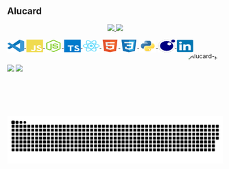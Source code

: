 ## Alucard
<div align="center">
  <a href="https://github.com/SystemAlucard">
  <img height="180em" src="https://github-readme-stats.vercel.app/api?username=systemalucard&show_icons=true&theme=dark&include_all_commits=true&count_private=true"/>
  <img height="180em" src="https://github-readme-stats.vercel.app/api/top-langs/?username=systemalucard&layout=compact&langs_count=7&theme=dark"/>
</div>
<div style="display: inline_block"><br>
  <img align="center" alt="Alucard-Vscode" height="30" width="40" src="https://raw.githubusercontent.com/devicons/devicon/master/icons/vscode/vscode-original.svg">
  <img align="center" alt="Alucard-Js" height="30" width="40" src="https://raw.githubusercontent.com/devicons/devicon/master/icons/javascript/javascript-plain.svg">
  <img align="center" alt="Alucard-Nodejs" height="30" width="40" src="https://raw.githubusercontent.com/devicons/devicon/master/icons/nodejs/nodejs-original.svg">
  <img align="center" alt="Alucard-Ts" height="30" width="40" src="https://raw.githubusercontent.com/devicons/devicon/master/icons/typescript/typescript-plain.svg">
  <img align="center" alt="Alucard-React" height="30" width="40" src="https://raw.githubusercontent.com/devicons/devicon/master/icons/react/react-original.svg">
  <img align="center" alt="Alucard-HTML" height="30" width="40" src="https://raw.githubusercontent.com/devicons/devicon/master/icons/html5/html5-original.svg">
  <img align="center" alt="Alucard-CSS" height="30" width="40" src="https://raw.githubusercontent.com/devicons/devicon/master/icons/css3/css3-original.svg">
  <img align="center" alt="Alucard-Python" height="30" width="40" src="https://raw.githubusercontent.com/devicons/devicon/master/icons/python/python-original.svg">
  <img align="center" alt="Alucard-Lua" height="30" width="40" src="https://raw.githubusercontent.com/devicons/devicon/master/icons/lua/lua-original.svg">
  <img align="center" alt="Alucard-Linkedin" height="30" width="40" src="https://raw.githubusercontent.com/devicons/devicon/master/icons/linkedin/linkedin-original.svg">
  <img align="right" alt="Alucard-pic" height="150" style="border-radius:50px;" src="https://media.discordapp.net/attachments/896091564936429628/902607526368018472/download20211002141801.png?width=676&height=676">
</div>
  
  ##
 
<div> 
 <a href="https://discords.com/bio/p/systemalucard" target="_blank"><img src="https://img.shields.io/badge/Discord-7289DA?style=for-the-badge&logo=discord&logoColor=white" target="_blank"></a> 
  <a href = "mailto:matheusalucard.js@gmail.com"><img src="https://img.shields.io/badge/-Gmail-%23333?style=for-the-badge&logo=gmail&logoColor=white" target="_blank"></a>
 
  ![Snake animation](https://github.com/systemalucard/systemalucard/blob/output/github-contribution-grid-snake.svg)
 

</div>
